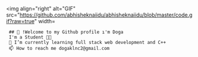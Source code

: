 <img align="right" alt="GIF" src="https://github.com/abhisheknaiidu/abhisheknaiidu/blob/master/code.gif?raw=true" width=

     ## 👋 !Welcome to my Github profile ı'm Doga
     I'm a Student 👨‍🎓
     🌱 I’m currently learning full stack web development and C++
     📫 How to reach me dogaklnc2@gmail.com
     
                                           
    
     
     

